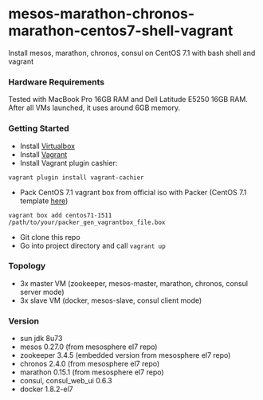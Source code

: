 mesos-marathon-chronos-marathon-centos7-shell-vagrant
=====================================================

Install mesos, marathon, chronos, consul on CentOS 7.1 with bash shell and vagrant

### Hardware Requirements
Tested with MacBook Pro 16GB RAM and Dell Latitude E5250 16GB RAM. After all VMs launched, it uses around 6GB memory.

### Getting Started

* Install [Virtualbox](https://www.virtualbox.org/wiki/Downloads)
* Install [Vagrant](https://www.vagrantup.com/downloads.html)
* Install Vagrant plugin cashier:
````
vagrant plugin install vagrant-cachier
````
* Pack CentOS 7.1 vagrant box from official iso with Packer (CentOS 7.1 template [here](https://github.com/shiguredo/packer-templates))
````
vagrant box add centos71-1511 /path/to/your/packer_gen_vagrantbox_file.box
````
* Git clone this repo
* Go into project directory and call ````vagrant up````

### Topology

* 3x master VM (zookeeper, mesos-master, marathon, chronos, consul server mode)
* 3x slave VM (docker, mesos-slave, consul client mode)

### Version
* sun jdk 8u73
* mesos 0.27.0 (from mesosphere el7 repo)
* zookeeper 3.4.5 (embedded version from mesosphere el7 repo)
* chronos 2.4.0 (from mesosphere el7 repo)
* marathon 0.15.1 (from mesosphere el7 repo)
* consul, consul_web_ui 0.6.3
* docker 1.8.2-el7

